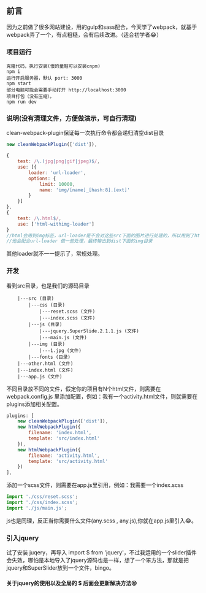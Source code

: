 ## 前言
因为之前做了很多网站建设，用的gulp和sass配合，今天学了webpack，就基于webpack弄了一个，有点粗糙，会有后续改进。（适合初学者:joy:）
 
### 项目运行
```shell
克隆代码，执行安装(慢的童鞋可以安装cnpm)
npm i
运行开启服务器，默认 port: 3000
npm start
部分电脑可能会需要手动打开 http://localhost:3000
项目打包（没有压缩）。
npm run dev
```
### 说明(没有清理文件，方便做演示，可自行清理)
clean-webpack-plugin保证每一次执行命令都会递归清空dist目录
```javascript
new cleanWebpackPlugin(['dist']),
```
```javascript
{
	test: /\.(jpg|png|gif|jpeg)$/,
	use: [{
		loader: 'url-loader',
		options: {
			limit: 10000,
			name: 'img/[name]_[hash:8].[ext]'
		}
	}]
}, 
{ 
	test: /\.html$/,
	use: ['html-withimg-loader']
}
//html会用到img标签，url-loader是不会对这些src下面的图片进行处理的，所以用到了html-withimg-loader这个loader，
//他会配合url-loader 做一些处理，最终输出到dist下面的img目录
```
其他loader就不一一提示了，常规处理。 

### 开发
看到src目录，也是我们的源码目录
```shell
	|---src (目录)
		|---css (目录)
			|---reset.scss (文件)
			|---index.scss (文件)
		|---js (目录)
			|---jquery.SuperSlide.2.1.1.js (文件)
			|---main.js (文件)
		|---img (目录)
			|---1.jpg (文件)
		|---fonts (目录) 
	|---other.html (文件)
	|---index.html (文件)
	|---app.js (文件)
```
不同目录放不同的文件，假定你的项目有N个html文件，则需要在webpack.config.js 里添加配置，例如：我有一个activity.html文件，则就需要在plugins添加相关配置。
```javascript
plugins: [
	new cleanWebpackPlugin(['dist']),
	new htmlWebpackPlugin({
		filename: 'index.html',
		template: 'src/index.html'
	}),
	new htmlWebpackPlugin({
		filename: 'activity.html',
		template: 'src/activity.html'
	})
],
```
添加一个scss文件，则需要在app.js里引用，例如：我需要一个index.scss
```javascript
import './css/reset.scss';
import './css/index.scss';
import './js/main.js';
```
js也是同理，反正当你需要什么文件(any.scss , any.js),你就在app.js里引入:joy:。
### 引入jquery
试了安装 juqery，再导入 import $ from 'jquery'，不过我运用的一个slider插件会失效，哪怕是本地导入了jquery源码也是一样，想了一个笨方法，那就是把jquery和SuperSlider放到一个文件，bingo。
#### 关于jquery的使用以及全局的 $ 后面会更新解决方法:stuck_out_tongue_closed_eyes:
